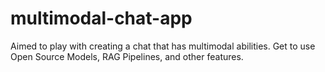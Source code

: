 # multimodal-chat-app
Aimed to play with creating a chat that has multimodal abilities. Get to use Open Source Models, RAG Pipelines, and other features. 

